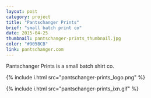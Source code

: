 ```yaml
---
layout: post
category: project
title: "Pantschanger Prints"
brief: "small batch print co"
date: 2015-04-25
thumbnail: pantschanger-prints_thumbnail.jpg
color: "#905BCB"
link: pantschanger.com
---
```



Pantschanger Prints is a small batch shirt co.

{% include i.html src="pantschanger-prints_logo.png" %}

{% include i.html src="pantschanger-prints_ixn.gif" %}

